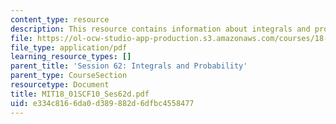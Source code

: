 ```yaml
---
content_type: resource
description: This resource contains information about integrals and probability.
file: https://ol-ocw-studio-app-production.s3.amazonaws.com/courses/18-01sc-single-variable-calculus-fall-2010/e334c8166da0d389882d6dfbc4558477_MIT18_01SCF10_Ses62d.pdf
file_type: application/pdf
learning_resource_types: []
parent_title: 'Session 62: Integrals and Probability'
parent_type: CourseSection
resourcetype: Document
title: MIT18_01SCF10_Ses62d.pdf
uid: e334c816-6da0-d389-882d-6dfbc4558477
---
```

